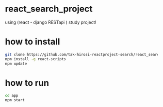 # react_search_project
using (react - django RESTapi ) study project!

# how to install
```bash
git clone https://github.com/tak-hirosi-reactproject-search/react_search_project.git
npm install -g react-scripts
npm update
```

# how to run
```bash
cd app
npm start
```


